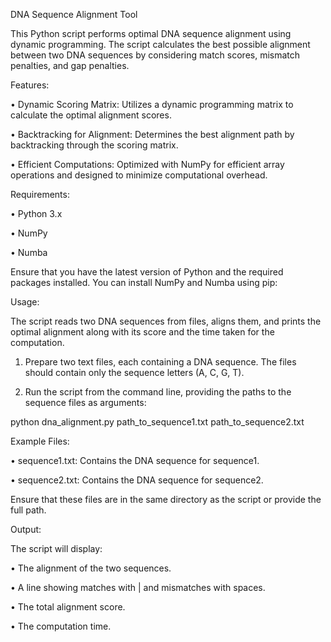 DNA Sequence Alignment Tool

This Python script performs optimal DNA sequence alignment using dynamic programming. The script calculates the best possible alignment between two DNA sequences by considering match scores, mismatch penalties, and gap penalties.



Features:

• 	Dynamic Scoring Matrix: Utilizes a dynamic programming matrix to calculate the optimal alignment scores.

• 	Backtracking for Alignment: Determines the best alignment path by backtracking through the scoring matrix.

•	Efficient Computations: Optimized with NumPy for efficient array operations and designed to minimize computational overhead.



Requirements:

•	Python 3.x

•	NumPy

•	Numba

Ensure that you have the latest version of Python and the required packages installed. You can install NumPy and Numba using pip:




Usage:

The script reads two DNA sequences from files, aligns them, and prints the optimal alignment along with its score and the time taken for the computation.

 1.	Prepare two text files, each containing a DNA sequence. The files should contain only the sequence letters (A, C, G, T).

 2.	Run the script from the command line, providing the paths to the sequence files as arguments:

python dna_alignment.py path_to_sequence1.txt path_to_sequence2.txt 



Example Files:

 •	sequence1.txt: Contains the DNA sequence for sequence1.

 •	sequence2.txt: Contains the DNA sequence for sequence2.

Ensure that these files are in the same directory as the script or provide the full path.



Output:

The script will display:

 •	The alignment of the two sequences.

 •	A line showing matches with | and mismatches with spaces.

 •	The total alignment score.

 •	The computation time.
